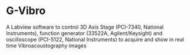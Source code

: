 # G-Vibro
A Labview software to control 3D Axis Stage (PCI-7340, National Instruments), function generator (33522A, Agilent/Keysight) and oscilloscope (PCI-5122, National Instruments) to acquire and show in real time Vibroacoustography images
